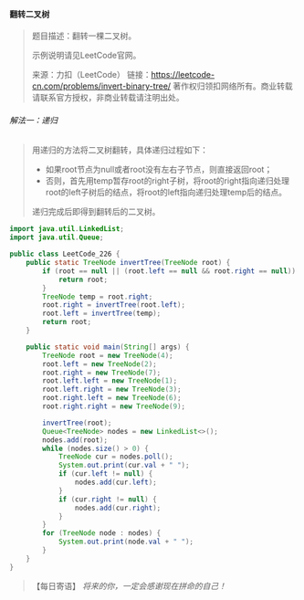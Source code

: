 #### 翻转二叉树

> 题目描述：翻转一棵二叉树。
>
> 示例说明请见LeetCode官网。
>
> 来源：力扣（LeetCode）
>链接：https://leetcode-cn.com/problems/invert-binary-tree/
> 著作权归领扣网络所有。商业转载请联系官方授权，非商业转载请注明出处。

###### 解法一：递归

> 用递归的方法将二叉树翻转，具体递归过程如下：
>
> - 如果root节点为null或者root没有左右子节点，则直接返回root；
> - 否则，首先用temp暂存root的right子树，将root的right指向递归处理root的left子树后的结点，将root的left指向递归处理temp后的结点。
>
> 递归完成后即得到翻转后的二叉树。

```java
import java.util.LinkedList;
import java.util.Queue;

public class LeetCode_226 {
    public static TreeNode invertTree(TreeNode root) {
        if (root == null || (root.left == null && root.right == null)) {
            return root;
        }
        TreeNode temp = root.right;
        root.right = invertTree(root.left);
        root.left = invertTree(temp);
        return root;
    }

    public static void main(String[] args) {
        TreeNode root = new TreeNode(4);
        root.left = new TreeNode(2);
        root.right = new TreeNode(7);
        root.left.left = new TreeNode(1);
        root.left.right = new TreeNode(3);
        root.right.left = new TreeNode(6);
        root.right.right = new TreeNode(9);

        invertTree(root);
        Queue<TreeNode> nodes = new LinkedList<>();
        nodes.add(root);
        while (nodes.size() > 0) {
            TreeNode cur = nodes.poll();
            System.out.print(cur.val + " ");
            if (cur.left != null) {
                nodes.add(cur.left);
            }
            if (cur.right != null) {
                nodes.add(cur.right);
            }
        }
        for (TreeNode node : nodes) {
            System.out.print(node.val + " ");
        }
    }
}
```

> 【每日寄语】 *将来的你，一定会感谢现在拼命的自己！* 

